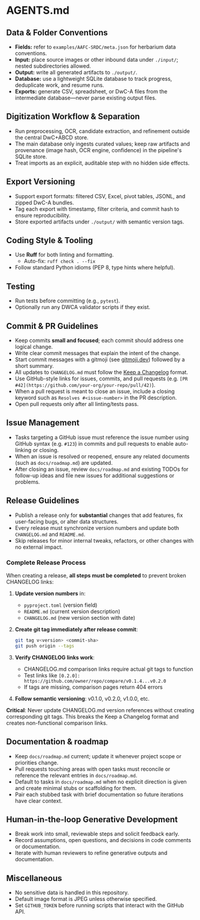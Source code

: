 # AGENTS.md

## Data & Folder Conventions
- **Fields:** refer to `examples/AAFC-SRDC/meta.json` for herbarium data conventions.
- **Input:** place source images or other inbound data under `./input/`; nested subdirectories allowed.
- **Output:** write all generated artifacts to `./output/`.
- **Database:** use a lightweight SQLite database to track progress, deduplicate work, and resume runs.
- **Exports:** generate CSV, spreadsheet, or DwC-A files from the intermediate database—never parse existing output files.

## Digitization Workflow & Separation
- Run preprocessing, OCR, candidate extraction, and refinement outside the central DwC+ABCD store.
- The main database only ingests curated values; keep raw artifacts and provenance (image hash, OCR engine, confidence) in the pipeline's SQLite store.
- Treat imports as an explicit, auditable step with no hidden side effects.

## Export Versioning
- Support export formats: filtered CSV, Excel, pivot tables, JSONL, and zipped DwC-A bundles.
- Tag each export with timestamp, filter criteria, and commit hash to ensure reproducibility.
- Store exported artifacts under `./output/` with semantic version tags.

## Coding Style & Tooling
- Use **Ruff** for both linting and formatting.
  - Auto-fix: `ruff check . --fix`
- Follow standard Python idioms (PEP 8, type hints where helpful).

## Testing
- Run tests before committing (e.g., `pytest`).
- Optionally run any DWCA validator scripts if they exist.

## Commit & PR Guidelines
- Keep commits **small and focused**; each commit should address one logical change.
- Write clear commit messages that explain the intent of the change.
- Start commit messages with a gitmoji (see [gitmoji.dev](https://gitmoji.dev)) followed by a short summary.
- All updates to `CHANGELOG.md` must follow the [Keep a Changelog](https://keepachangelog.com/en/1.1.0/) format.
- Use GitHub-style links for issues, commits, and pull requests (e.g. `[PR #42](https://github.com/your-org/your-repo/pull/42)`).
- When a pull request is meant to close an issue, include a closing keyword such as `Resolves #<issue-number>` in the PR description.
- Open pull requests only after all linting/tests pass.

## Issue Management
- Tasks targeting a GitHub issue must reference the issue number using GitHub syntax (e.g. `#123`) in commits and pull requests to enable auto-linking or closing.
- When an issue is resolved or reopened, ensure any related documents (such as `docs/roadmap.md`) are updated.
- After closing an issue, review `docs/roadmap.md` and existing TODOs for follow-up ideas and file new issues for additional suggestions or problems.

## Release Guidelines
- Publish a release only for **substantial** changes that add features, fix user-facing bugs, or alter data structures.
- Every release must synchronize version numbers and update both `CHANGELOG.md` and `README.md`.
- Skip releases for minor internal tweaks, refactors, or other changes with no external impact.

### Complete Release Process
When creating a release, **all steps must be completed** to prevent broken CHANGELOG links:

1. **Update version numbers** in:
   - `pyproject.toml` (version field)
   - `README.md` (current version description)
   - `CHANGELOG.md` (new version section with date)

2. **Create git tag immediately after release commit**:
   ```bash
   git tag v<version> <commit-sha>
   git push origin --tags
   ```

3. **Verify CHANGELOG links work**:
   - CHANGELOG.md comparison links require actual git tags to function
   - Test links like `[0.2.0]: https://github.com/owner/repo/compare/v0.1.4...v0.2.0`
   - If tags are missing, comparison pages return 404 errors

4. **Follow semantic versioning**: v0.1.0, v0.2.0, v1.0.0, etc.

**Critical**: Never update CHANGELOG.md version references without creating corresponding git tags. This breaks the Keep a Changelog format and creates non-functional comparison links.

## Documentation & roadmap
- Keep `docs/roadmap.md` current; update it whenever project scope or priorities change.
- Pull requests touching areas with open tasks must reconcile or reference the relevant entries in `docs/roadmap.md`.
- Default to tasks in `docs/roadmap.md` when no explicit direction is given and create minimal stubs or scaffolding for them.
- Pair each stubbed task with brief documentation so future iterations have clear context.

## Human-in-the-loop Generative Development
- Break work into small, reviewable steps and solicit feedback early.
- Record assumptions, open questions, and decisions in code comments or documentation.
- Iterate with human reviewers to refine generative outputs and documentation.

## Miscellaneous
- No sensitive data is handled in this repository.
- Default image format is JPEG unless otherwise specified.
- Set `GITHUB_TOKEN` before running scripts that interact with the GitHub API.
